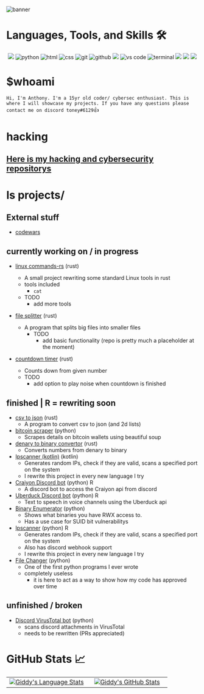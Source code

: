 ![banner](https://user-images.githubusercontent.com/86152883/233983030-d21f633c-a623-4030-8557-1baa7a5af7b9.png)

# Languages, Tools, and Skills 🛠
<div align="center">
 
<img src="https://img.shields.io/badge/rust-%23000000.svg?style=for-the-badge&logo=rust&logoColor=white" />
<img src="https://img.shields.io/badge/python-3776AB?style=for-the-badge&logo=python&logoColor=white" alt="python" />
<img src="https://img.shields.io/badge/HTML-E34F26?style=for-the-badge&logo=html5&logoColor=white" alt="html" />
<img src="https://img.shields.io/badge/css-1572B6?style=for-the-badge&logo=css3&logoColor=white" alt="css" />
<img src="https://img.shields.io/badge/Git-F05032?style=for-the-badge&logo=git&logoColor=white" alt="git" />
<img src="https://img.shields.io/badge/GitHub-100000?style=for-the-badge&logo=github&logoColor=white" alt="github" />
<img src="https://img.shields.io/badge/NeoVim-%2357A143.svg?&style=for-the-badge&logo=neovim&logoColor=white" />
<img src="https://img.shields.io/badge/vs%20code-007ACC?style=for-the-badge&logo=visual%20studio%20code&logoColor=white" alt="vs code" />
<img src="https://img.shields.io/badge/terminal%20commands-black?style=for-the-badge&logo=windows%20terminal&logoColor=white" alt="terminal" />

<img src="https://img.shields.io/badge/Arch%20Linux-1793D1?logo=arch-linux&logoColor=fff&style=for-the-badge" />
<img src="https://img.shields.io/badge/chrome%20os-3d89fc?style=for-the-badge&logo=google%20chrome&logoColor=white" />
<img src="https://img.shields.io/badge/Debian-D70A53?style=for-the-badge&logo=debian&logoColor=white" />
</div>


# $whoami

``` Hi, I'm Anthony. I'm a 15yr old coder/ cybersec enthusiast. This is where I will showcase my projects. If you have any questions please contact me on discord toney#6129 ```👍

# hacking

## [Here is my hacking and cybersecurity repositorys](https://github.com/pwn4d/hacking)

# ls projects/

## External stuff
- [codewars](https://www.codewars.com/users/pwn4d/)
 
## currently working on / in progress
- [linux commands-rs](https://github.com/pwn4d/linux-commands.rs) (rust)
    - A small project rewriting some standard Linux tools in rust
    - tools included
        - `cat`  
    - TODO
        - add more tools
- [file splitter](https://github.com/pwn4d/file-splitter) (rust)
    - A program that splits big files into smaller files
        - TODO
            - add basic functionality (repo is pretty much a placeholder at the moment)   

- [countdown timer](https://github.com/pwn4d/countdown-timer) (rust)
    - Counts down from given number 
    - TODO
        - add option to play noise when countdown is finished  
## finished | R = rewriting soon
- [csv to json](https://github.com/pwn4d/csv2_json) (rust)
    - A program to convert csv to json (and 2d lists)
- [bitcoin scraper](https://github.com/pwn4d/bitcoin-scraper) (python) 
    - Scrapes details on bitcoin wallets using beautiful soup 
- [denary to binary convertor](https://github.com/pwn4d/denary-to-binary-convertor) (rust)
    - Converts numbers from denary to binary 
- [Ipscanner (kotlin)](https://github.com/pwn4d/ipscanner-kotlin) (kotlin)
    - Generates random IPs, check if they are valid, scans a specified port on the system
    - I rewrite this project in every new language I try
- [Craiyon Discord bot](https://github.com/pwn4d/craiyon-bot) (python) R
    - A discord bot to access the Craiyon api from discord
- [Uberduck Discord bot](https://github.com/pwn4d/Uberduck-bot) (python) R
    - Text to speech in voice channels using the Uberduck api
- [Binary Enumerator](https://github.com/pwn4d/Binary-Enumerator) (python)
    - Shows what binaries you have RWX access to. 
    - Has a use case for SUID bit vulnerabilitys
- [Ipscanner](https://github.com/pwn4d/Ipscanner) (python) R
    - Generates random IPs, check if they are valid, scans a specified port on the system
    - Also has discord webhook support
    - I rewrite this project in every new language I try
- [File Changer](https://github.com/pwn4d/file-changer) (python)
    - One of the first python programs I ever wrote
    - completely useless
        - it is here to act as a way to show how my code has approved over time 
## unfinished / broken
- [Discord VirusTotal bot](https://github.com/pwn4d/Discord-VirusTotal-Bot) (python)
    - scans discord attachments in VirusTotal
    - needs to be rewritten (PRs appreciated)

# GitHub Stats 📈
<div align="center" border-bottom=none>
  <table width="100%">
    <tbody>
      <tr>
        <td width="50%" style="border: none !important;">
        <div align="center" width="100%">
          <a href="https://github.com/pwn4d">
            <img src="https://github-readme-stats.vercel.app/api/top-langs/?username=pwn4d&hide=ruby&layout=compact&hide_border=false&langs_count=6&theme=radical" alt="Giddy's Language Stats" vertical-align="middle"/>
          </a>
        </div>
        </td>
        <td width="50%" style="border: none !important;">
        <div align="center" width="100%">
          <a href="https://github.com/pwn4d">
            <!-- <img src="https://awesome-github-stats.azurewebsites.net/user-stats/pwn4d?cardType=github&theme=github" alt="Giddt's GitHub Stats" /> -->
            <img src="https://github-readme-stats.vercel.app/api?username=pwn4d&show_icons=true&hide=stars&hide_border=false&theme=radical" alt="Giddy's GitHub Stats" vertical-align="middle"/>
          </a>
        </div>
        </td>
      </tr>
    </tbody>
  <table>
<div>


